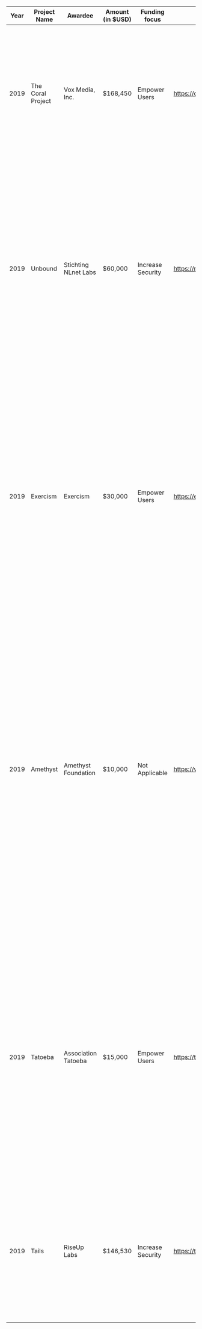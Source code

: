|Year| Project Name  | Awardee  |  Amount (in $USD) |  Funding focus | Project website  | GitHub link  | Project summary  |
|---|---|---|---|---|---|---|---|
|2019| The Coral Project  | Vox Media, Inc.  | $168,450  | Empower Users  |  https://coral.voxmedia.com |  https://github.com/coralproject | Coral is an open source, decentralized platform that encourages healthy conversations, removes the worst offenders, and sets the standard for ethical, community-focused social design in online commenting.  |
|2019| Unbound | Stichting NLnet Labs  | $60,000 | Increase Security | https://nlnetlabs.nl/projects/unbound/about/ |  https://github.com/NLnetLabs/unbound | By implementing DoH in Unbound, the project team believes it can achieve two key objectives: (1) bring deployment of DoH within easy reach of network operators amd (2) increase diversity in service providers that offer DoH, which aligns with Mozilla's plans to increase DNS security and privacy by enabling DoH by default in Firefox.|
|2019| Exercism | Exercism | $30,000 | Empower Users | https://exercism.io/ | http://github.com/exercism | Exercism is an online platform that helps people improve their fluency in programming languages. Through a mixture of interesting programming challenges, mentoring, and community-learning, we help people develop fluency in the basic syntax, data structures, language features, and standard library of the language, as well as the conventions and idioms of the language community.|
|2019| Amethyst |  Amethyst Foundation | $10,000 | Not Applicable | https://www.amethyst.rs/ | https://github.com/amethyst/amethyst/ | Amethyst is a data-driven game engine built for high parallel performance and easy prototyping. By using an Entity Component System (specs) architecture to organize game logic we abstract away some of the parallelism work, allowing easier exploitation of multi-threading in games: No memory locking while remaining entirely thread-safe. Playing to the strengths of Rust and the ECS pattern, we've set out to make an engine optimised for unprecedented scale.|
|2019| Tatoeba | Association Tatoeba | $15,000 | Empower Users | https://tatoeba.org | https://github.com/Tatoeba/tatoeba2 | The initial idea behind Tatoeba was to have a tool in which you could search for certain words and have in return example sentences containing these words, along with their translations in the desired languages...We currently have 7.5+ million sentences, spread over more than 300 languages and we release our data under the CC BY license (with a subset under CC0) so that others can build apps with it, do linguistic research or machine learning experiments.|
|2019| Tails | RiseUp Labs | $146,530 | Increase Security | https://tails.boum.org/ | https://git.tails.boum.org/tails | Tails is a portable operating system that can be started from a USB stick. It protects less tech-savvy users from most digital threats by providing privacy by default.|
|   |   |   |   |   |   |   |
|   |   |   |   |   |   |   |
|   |   |   |   |   |   |   |
|   |   |   |   |   |   |   |
|   |   |   |   |   |   |   |
|   |   |   |   |   |   |   |
